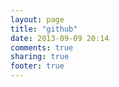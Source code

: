 ```yaml
---
layout: page
title: "github"
date: 2013-09-09 20:14
comments: true
sharing: true
footer: true
---
```

